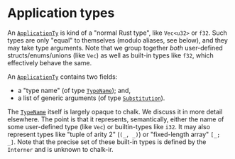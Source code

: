 # Application types

An [`ApplicationTy`] is kind of a "normal Rust type", like
`Vec<u32>` or `f32`. Such types are only "equal" to themselves (modulo
aliases, see below), and they may take type arguments.  Note that we
group together *both* user-defined structs/enums/unions (like `Vec`)
as well as built-in types like `f32`, which effectively behave the
same.

[`ApplicationTy`]: http://rust-lang.github.io/chalk/chalk_ir/struct.ApplicationTy.html

An [`ApplicationTy`] contains two fields:

* a "type name" (of type [`TypeName`]); and,
* a list of generic arguments (of type [`Substitution`]).

The [`TypeName`] itself is largely opaque to chalk. We discuss it in
more detail elsewhere. The point is that it represents, semantically,
either the name of some user-defined type (like `Vec`) or builtin-types
like `i32`. It may also represent types like "tuple of arity 2" (`(_,
_)`) or "fixed-length array" `[_; _]`. Note that the precise set of
these built-in types is defined by the `Interner` and is unknown to
chalk-ir.

[`TypeName`]: http://rust-lang.github.io/chalk/chalk_ir/enum.TypeName.html
[`Substitution`]: http://rust-lang.github.io/chalk/chalk_ir/struct.Substitution.html
